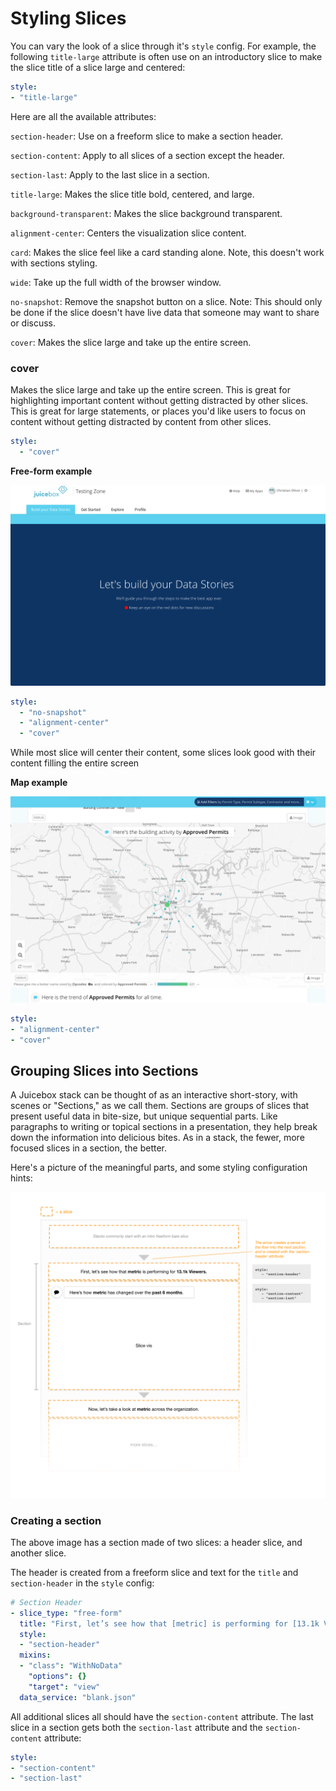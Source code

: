 # Styling Slices

You can vary the look of a slice through it's `style` config. For example, the following `title-large` attribute is often use on an introductory slice to make the slice title of a slice large and centered:

```yaml
style:
- "title-large"
```

Here are all the available attributes:

`section-header`: Use on a freeform slice to make a section header.

`section-content`: Apply to all slices of a section except the header.

`section-last`: Apply to the last slice in a section.

`title-large`: Makes the slice title bold, centered, and large.

`background-transparent`: Makes the slice background transparent.

`alignment-center`: Centers the visualization slice content.

`card`: Makes the slice feel like a card standing alone. Note, this doesn't work with sections styling.

`wide`: Take up the full width of the browser window.

`no-snapshot`: Remove the snapshot button on a slice. Note: This should only be done if the slice doesn't have live data that someone may want to share or discuss.

`cover`: Makes the slice large and take up the entire screen.

### cover

Makes the slice large and take up the entire screen. This is great for highlighting important content without getting distracted by other slices. This is great for large statements, or places you'd like users to focus on content without getting distracted by content from other slices.

```yaml
style:
  - "cover"
```

**Free-form example**

![image](../.gitbook/assets/styling-cover-freeform.png)

```yaml
style:
  - "no-snapshot"
  - "alignment-center"
  - "cover"
```

While most slice will center their content, some slices look good with their content filling the entire screen

**Map example**

![image](../.gitbook/assets/styling-cover-map%20%281%29.png)

```yaml
style:
- "alignment-center"
- "cover"
```

## Grouping Slices into Sections

A Juicebox stack can be thought of as an interactive short-story, with scenes or "Sections," as we call them. Sections are groups of slices that present useful data in bite-size, but unique sequential parts. Like paragraphs to writing or topical sections in a presentation, they help break down the information into delicious bites. As in a stack, the fewer, more focused slices in a section, the better.

Here's a picture of the meaningful parts, and some styling configuration hints:

![image](../.gitbook/assets/jbdoc-styling-sections.png)

### Creating a section

The above image has a section made of two slices: a header slice, and another slice.

The header is created from a freeform slice and text for the `title` and `section-header` in the `style` config:

```yaml
# Section Header
- slice_type: "free-form"
  title: "First, let’s see how that [metric] is performing for [13.1k Viewers]."
  style:
  - "section-header"
  mixins:
  - "class": "WithNoData"
    "options": {}
    "target": "view"
  data_service: "blank.json"
```

All additional slices all should have the `section-content` attribute. The last slice in a section gets both the `section-last` attribute and the `section-content` attribute:

```yaml
style:
- "section-content"
- "section-last"
```

